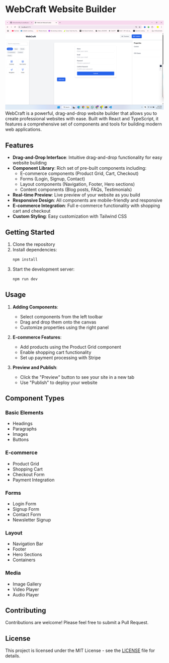 # WebCraft Website Builder


![WebCraft Website Builder](./demo/WebCrafWebsiteBuilder.png)
WebCraft is a powerful, drag-and-drop website builder that allows you to create professional websites with ease. Built with React and TypeScript, it features a comprehensive set of components and tools for building modern web applications.

## Features

- **Drag-and-Drop Interface**: Intuitive drag-and-drop functionality for easy website building
- **Component Library**: Rich set of pre-built components including:
  - E-commerce components (Product Grid, Cart, Checkout)
  - Forms (Login, Signup, Contact)
  - Layout components (Navigation, Footer, Hero sections)
  - Content components (Blog posts, FAQs, Testimonials)
- **Real-time Preview**: Live preview of your website as you build
- **Responsive Design**: All components are mobile-friendly and responsive
- **E-commerce Integration**: Full e-commerce functionality with shopping cart and checkout
- **Custom Styling**: Easy customization with Tailwind CSS

## Getting Started

1. Clone the repository
2. Install dependencies:
   ```bash
   npm install
   ```
3. Start the development server:
   ```bash
   npm run dev
   ```

## Usage

1. **Adding Components**:
   - Select components from the left toolbar
   - Drag and drop them onto the canvas
   - Customize properties using the right panel

2. **E-commerce Features**:
   - Add products using the Product Grid component
   - Enable shopping cart functionality
   - Set up payment processing with Stripe

3. **Preview and Publish**:
   - Click the "Preview" button to see your site in a new tab
   - Use "Publish" to deploy your website

## Component Types

### Basic Elements
- Headings
- Paragraphs
- Images
- Buttons

### E-commerce
- Product Grid
- Shopping Cart
- Checkout Form
- Payment Integration

### Forms
- Login Form
- Signup Form
- Contact Form
- Newsletter Signup

### Layout
- Navigation Bar
- Footer
- Hero Sections
- Containers

### Media
- Image Gallery
- Video Player
- Audio Player

## Contributing

Contributions are welcome! Please feel free to submit a Pull Request.

## License

This project is licensed under the MIT License - see the [LICENSE](LICENSE) file for details.